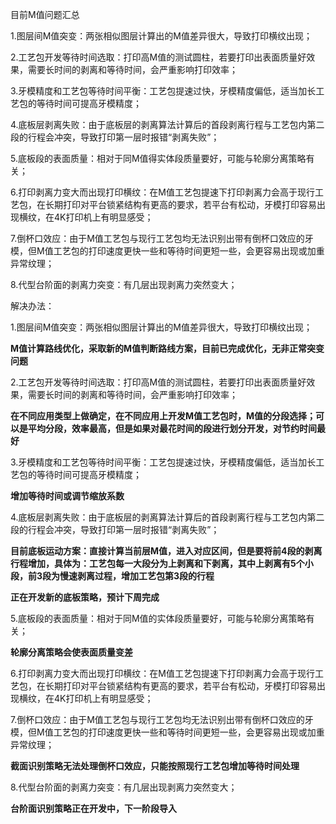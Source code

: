 目前M值问题汇总

1.图层间M值突变：两张相似图层计算出的M值差异很大，导致打印横纹出现；

2.工艺包开发等待时间选取：打印高M值的测试圆柱，若要打印出表面质量好效果，需要长时间的剥离和等待时间，会严重影响打印效率；

3.牙模精度和工艺包等待时间平衡：工艺包提速过快，牙模精度偏低，适当加长工艺包的等待时间可提高牙模精度；

4.底板层剥离失败：由于底板层的剥离算法计算后的首段剥离行程与工艺包内第二段的行程会冲突，导致打印第一层时报错“剥离失败”；

5.底板段的表面质量：相对于同M值得实体段质量要好，可能与轮廓分离策略有关；

6.打印剥离力变大而出现打印横纹：在M值工艺包提速下打印剥离力会高于现行工艺包，在长期打印对平台锁紧结构有更高的要求，若平台有松动，牙模打印容易出现横纹，在4K打印机上有明显感受；

7.倒杯口效应：由于M值工艺包与现行工艺包均无法识别出带有倒杯口效应的牙模，但M值工艺包的打印速度更快一些和等待时间更短一些，会更容易出现或加重异常纹理；

8.代型台阶面的剥离力突变：有几层出现剥离力突然变大；



解决办法：

1.图层间M值突变：两张相似图层计算出的M值差异很大，导致打印横纹出现；

**M值计算路线优化，采取新的M值判断路线方案，目前已完成优化，无非正常突变问题**

2.工艺包开发等待时间选取：打印高M值的测试圆柱，若要打印出表面质量好效果，需要长时间的剥离和等待时间，会严重影响打印效率；

**在不同应用类型上做确定，在不同应用上开发M值工艺包时，M值的分段选择；可以是平均分段，效率最高，但是如果对最花时间的段进行划分开发，对节约时间最好**

3.牙模精度和工艺包等待时间平衡：工艺包提速过快，牙模精度偏低，适当加长工艺包的等待时间可提高牙模精度；

**增加等待时间或调节缩放系数**

4.底板层剥离失败：由于底板层的剥离算法计算后的首段剥离行程与工艺包内第二段的行程会冲突，导致打印第一层时报错“剥离失败”；

**目前底板运动方案：直接计算当前层M值，进入对应区间，但是要将前4段的剥离行程增加，具体为：工艺包每一大段分为上剥离和下剥离，其中上剥离有5个小段，前3段为慢速剥离过程，增加工艺包第3段的行程**



**正在开发新的底板策略，预计下周完成**

5.底板段的表面质量：相对于同M值的实体段质量要好，可能与轮廓分离策略有关；

**轮廓分离策略会使表面质量变差**

6.打印剥离力变大而出现打印横纹：在M值工艺包提速下打印剥离力会高于现行工艺包，在长期打印对平台锁紧结构有更高的要求，若平台有松动，牙模打印容易出现横纹，在4K打印机上有明显感受；

7.倒杯口效应：由于M值工艺包与现行工艺包均无法识别出带有倒杯口效应的牙模，但M值工艺包的打印速度更快一些和等待时间更短一些，会更容易出现或加重异常纹理；

**截面识别策略无法处理倒杯口效应，只能按照现行工艺包增加等待时间处理**

8.代型台阶面的剥离力突变：有几层出现剥离力突然变大；

**台阶面识别策略正在开发中，下一阶段导入**


